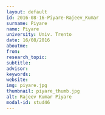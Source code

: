 ```yaml
---
layout: default 
id: 2016-08-16-Piyare-Rajeev_Kumar
surname: Piyare
name: Piyare
university: Univ. Trento
date: 16/08/2016
aboutme: 
from: 
research_topic: 
subtitle: 
advisor: 
keywords: 
website: 
img: piyare.jpg
thumbnail: piyare_thumb.jpg
alt: Rajeev Kumar Piyare
modal-id: stud46
---
```

